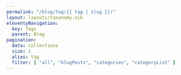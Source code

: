 ```yaml
---
permalink: "/blog/tag/{{ tag | slug }}/"
layout: layouts/taxonomy.njk
eleventyNavigation:
  key: Tags
  parent: Blog
pagination:
  data: collections
  size: 1
  alias: tag
  filter: [ "all", "blogPosts", "categories", "categoryList" ]
---
```


